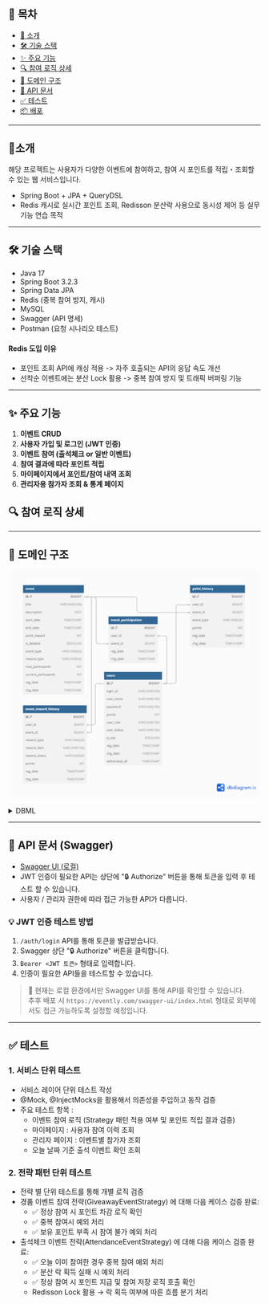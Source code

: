 ## 📖 목차
- [📌 소개](#📌-소개)
- [🛠️ 기술 스택](#🛠️-기술-스택)
- [✨ 주요 기능](#✨-주요-기능)
- [🔍 참여 로직 상세](#🔍-참여-로직-상세)
- [🔧 도메인 구조](#🔧-도메인-구조)
- [📄 API 문서](#📄-api-문서)
- [✅ 테스트](#✅-테스트)
- [📦 배포](#📦-배포)


---

## 📌소개
해당 프로젝트는 사용자가 다양한 이벤트에 참여하고, 참여 시 포인트를 적립・조회할 수 있는 웹 서비스입니다.
- Spring Boot + JPA + QueryDSL
- Redis 캐시로 실시간 포인트 조회, Redisson 분산락 사용으로 동시성 제어 등 실무 기능 연습 목적

---

## 🛠️ 기술 스택
- Java 17
- Spring Boot 3.2.3
- Spring Data JPA
- Redis (중복 참여 방지, 캐시)
- MySQL
- Swagger (API 명세)
- Postman (요청 시나리오 테스트)

#### Redis 도입 이유
- 포인트 조회 API에 캐싱 적용 -> 자주 호출되는 API의 응답 속도 개선
- 선착순 이벤트에는 분산 Lock 활용 -> 중복 참여 방지 및 트래픽 버퍼링 기능

---

## ✨ 주요 기능
1. **이벤트 CRUD**
2. **사용자 가입 및 로그인 (JWT 인증)**
3. **이벤트 참여 (출석체크 or 일반 이벤트)**
4. **참여 결과에 따라 포인트 적립**
5. **마이페이지에서 포인트/참여 내역 조회**
6. **관리자용 참가자 조회 & 통계 페이지**

## 🔍 참여 로직 상세

---

## 🔧 도메인 구조
![ERD](./assets/erd.png)
<details> 
  <summary> DBML</summary>

    Table event {
    id BIGINT  [primary key]
    title VARCHAR(100)
    description TEXT
    start_date TIMESTAMP
    end_date TIMESTAMP
    point_reward INT
    is_deleted BOOLEAN [default: false]
    event_type VARCHAR(20)  [note: 'SURVEY, QUIZ, GIVEAWAY, CHECKIN, OTHER']
    reward_type VARCHAR(20)  [note: 'FIRST_COME, DRAW, INSTANT']
    max_participants INT
    current_participants INT
    reg_date TIMESTAMP
    chg_date TIMESTAMP
    }
    
    Table users {
    id BIGINT [primary key]
    login_id  VARCHAR(100) [unique]
    user_name VARCHAR(100)
    password VARCHAR(100)
    points INT  [default:  0]
    user_role VARCHAR(100)
    user_status VARCHAR(100)
    is_use BOOLEAN
    reg_date TIMESTAMP
    chg_date TIMESTAMP
    withdrawal_dt TIMESTAMP
    }
    
    Table event_participation {
    id BIGINT [primary key]
    user_id  BIGINT
    event_id  BIGINT
    reg_date TIMESTAMP
    chg_date TIMESTAMP
    }
    
    Table point_history {
    id BIGINT [primary key]
    user_id  BIGINT
    event_id  BIGINT
    event_type VARCHAR(20)
    points INT [default: 0]
    reg_date TIMESTAMP
    chg_date TIMESTAMP
    }
    
    Table event_reward_history {
    id BIGINT [primary key]
    user_id  BIGINT
    event_id  BIGINT
    reward_type VARCHAR(20)
    reward_item VARCHAR(150)
    reward_status VARCHAR(30) [note: 'WIN, LOSE, PENDING']
    points INT [default: 0]
    reg_date TIMESTAMP
    chg_date TIMESTAMP
    }
    
    
    
    Ref: "users"."id" < "event_participation"."user_id"
    
    Ref: "event_participation"."event_id" > "event"."id"
    
    Ref: "users"."id" < "point_history"."user_id"
    
    Ref: "event"."id" < "point_history"."event_id"
    
    Ref: "users"."id" < "event_reward_history"."user_id"
    
    Ref: "event"."id" < "event_reward_history"."event_id"

</details>

---

## 📄 API 문서 (Swagger)
- [Swagger UI (로컬)](http://localhost:8080/swagger-ui/index.html)
- JWT 인증이 필요한 API는 상단에 "🔒 Authorize" 버튼을 통해 토큰을 입력 후 테스트 할 수 있습니다.
- 사용자 / 관리자 권한에 따라 접근 가능한 API가 다릅니다.

### 💡 JWT 인증 테스트 방법
1. `/auth/login` API를 통해 토큰을 발급받습니다.
2. Swagger 상단 "🔒 Authorize" 버튼을 클릭합니다.
3. `Bearer <JWT 토큰>` 형태로 입력합니다.
4. 인증이 필요한 API들을 테스트할 수 있습니다.

> 📌 현재는 로컬 환경에서만 Swagger UI를 통해 API를 확인할 수 있습니다.  
> 추후 배포 시 `https://evently.com/swagger-ui/index.html` 형태로 외부에서도 접근 가능하도록 설정할 예정입니다.

--- 

## ✅ 테스트
### 1. 서비스 단위 테스트
- 서비스 레이어 단위 테스트 작성
- @Mock, @InjectMocks을 활용해서 의존성을 주입하고 동작 검증
- 주요 테스트 항목 :
  - 이벤트 참여 로직 (Strategy 패턴 적용 여부 및 포인트 적립 결과 검증)
  - 마이페이지 : 사용자 참여 이력 조회
  - 관리자 페이지 : 이벤트별 참가자 조회
  - 오늘 날짜 기준 출석 이벤트 확인 조회
    
### 2. 전략 패턴 단위 테스트 
- 전략 별 단위 테스트를 통해 개별 로직 검증
- 경품 이벤트 참여 전략(GiveawayEventStrategy) 에 대해 다음 케이스 검증 완료:
  - ✅ 정상 참여 시 포인트 차감 로직 확인
  - ✅ 중복 참여시 예외 처리
  - ✅ 보유 포인트 부족 시 참여 불가 예외 처리
- 출석체크 이벤트 전략(AttendanceEventStrategy) 에 대해 다음 케이스 검증 완료:
  - ✅ 오늘 이미 참여한 경우 중복 참여 예외 처리
  - ✅ 분산 락 획득 실패 시 예외 처리
  - ✅ 정상 참여 시 포인트 지급 및 참여 저장 로직 호출 확인
  - Redisson Lock 활용 → 락 획득 여부에 따른 흐름 분기 처리
